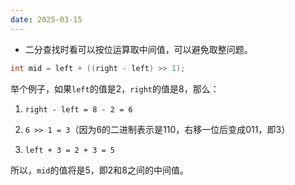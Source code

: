 ```yaml
---
date: 2025-03-15
---
```

- 二分查找时看可以按位运算取中间值，可以避免取整问题。
```Java
int mid = left + ((right - left) >> 1);
```

举个例子，如果`left`的值是2，`right`的值是8，那么：

1. `right - left = 8 - 2 = 6`
    
2. `6 >> 1 = 3`（因为6的二进制表示是110，右移一位后变成011，即3）
    
3. `left + 3 = 2 + 3 = 5`
    

所以，`mid`的值将是5，即2和8之间的中间值。
